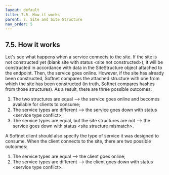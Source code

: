 ```yaml
---
layout: default
title: 7.5. How it works
parent: 7. Site and Site Structure
nav_order: 5
---
```


## 7.5. How it works

Let's see what happens when a service connects to the site. If the site is not constructed yet (blank site with status &lt;<span class="text-error">site not constructed</span>&gt;), it will be constructed in accordance with data in the SiteStructure object attached to the endpoint. Then, the service goes online. However, if the site has already been constructed, Softnet compares the attached structure with one from which the site has been constructed (in truth, Softnet compares hashes from those structures). As a result, there are three possible outcomes:
1.	The two structures are equal –> the service goes online and becomes available for clients to consume; 
2.	The service types are different –> the service goes down with status &lt;<span class="text-error">service type conflict</span>&gt;;
3.	The service types are equal, but the site structures are not –> the service goes down with status &lt;<span class="text-error">site structure mismatch</span>&gt;.  

A Softnet client should also specify the type of service it was designed to consume. When the client connects to the site, there are two possible outcomes:
1.	The service types are equal –> the client goes online;
2.	The service types are different –> the client goes down with status &lt;<span class="text-error">service type conflict</span>&gt;.